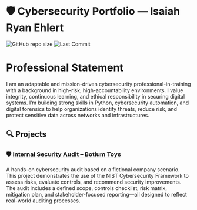 # 🛡️ Cybersecurity Portfolio — Isaiah Ryan Ehlert

![GitHub repo size](https://img.shields.io/github/repo-size/isaiahehlert/Portfolio)
![Last Commit](https://img.shields.io/github/last-commit/isaiahehlert/Portfolio)

# Professional Statement

I am an adaptable and mission-driven cybersecurity professional-in-training with a background in high-risk, high-accountability environments. I value integrity, continuous learning, and ethical responsibility in securing digital systems. I’m building strong skills in Python, cybersecurity automation, and digital forensics to help organizations identify threats, reduce risk, and protect sensitive data across networks and infrastructures.

## 🔍 Projects

### 🛡️ [Internal Security Audit – Botium Toys](projects/botium-audit/)
A hands-on cybersecurity audit based on a fictional company scenario. This project demonstrates the use of the NIST Cybersecurity Framework to assess risks, evaluate controls, and recommend security improvements. The audit includes a defined scope, controls checklist, risk matrix, mitigation plan, and stakeholder-focused reporting—all designed to reflect real-world auditing processes.
